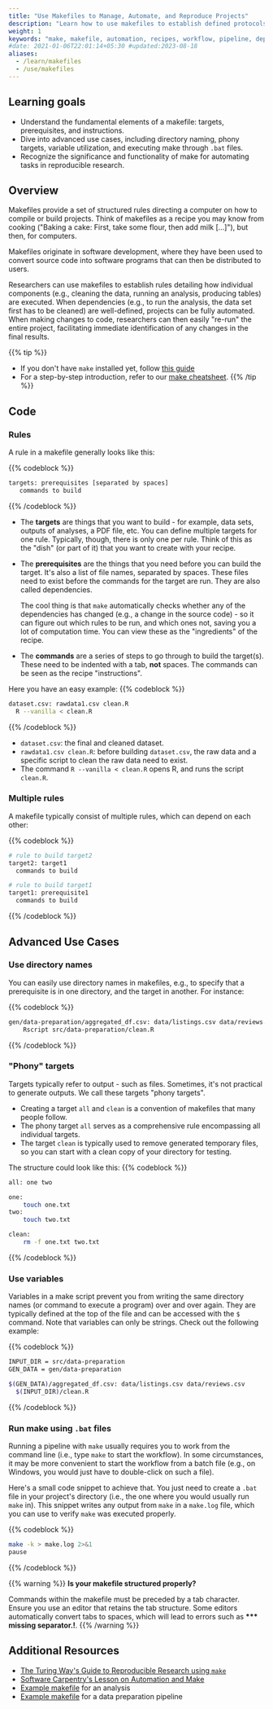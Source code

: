 ```yaml
---
title: "Use Makefiles to Manage, Automate, and Reproduce Projects"
description: "Learn how to use makefiles to establish defined protocols and strategies for your computational workflows."
weight: 1
keywords: "make, makefile, automation, recipes, workflow, pipeline, dependencies, targets, reproducible research"
#date: 2021-01-06T22:01:14+05:30 #updated:2023-08-18
aliases:
  - /learn/makefiles
  - /use/makefiles
---
```


## Learning goals

- Understand the fundamental elements of a makefile: targets, prerequisites, and instructions.
- Dive into advanced use cases, including directory naming, phony targets, variable utilization, and executing make through `.bat` files.
- Recognize the significance and functionality of make for automating tasks in reproducible research.

## Overview

Makefiles provide a set of structured rules directing a computer on how to compile or build projects. Think of makefiles as a recipe you may know from cooking ("Baking a cake: First, take some flour, then add milk [...]"), but then, for computers.

Makefiles originate in software development, where they have been used to convert source code into software programs that can then be distributed to users.

Researchers can use makefiles to establish rules detailing how individual components (e.g., cleaning the data, running an analysis, producing tables) are executed. When dependencies (e.g., to run the analysis, the data set first has to be cleaned) are well-defined, projects can be fully automated. When making changes to code, researchers can then easily "re-run" the entire project, facilitating immediate identification of any changes in the final results.

{{% tip %}}

- If you don't have `make` installed yet, follow [this guide](make.md)
- For a step-by-step introduction, refer to our [make cheatsheet](../images/tsh_make_cheatsheet.pdf).
  {{% /tip %}}

## Code

### Rules

A rule in a makefile generally looks like this:

{{% codeblock %}}

```bash
targets: prerequisites [separated by spaces]
   commands to build
```

{{% /codeblock %}}

- The **targets** are things that you want to build - for example, data sets, outputs of analyses, a PDF file, etc. You can define multiple targets for one rule. Typically, though, there is only one per rule. Think of this as the "dish" (or part of it) that you want to create with your recipe.

- The **prerequisites** are the things that you need before you can build the target. It's also a list of file names, separated by spaces. These files need to exist before the commands for the target are run. They are also called dependencies.

  The cool thing is that `make` automatically checks whether any of the dependencies has changed (e.g., a change in the source code) - so it can figure out which rules to be run, and which ones not, saving you a lot of computation time. You can view these as the "ingredients" of the recipe.

- The **commands** are a series of steps to go through to build the target(s). These need to be indented with a tab, **not** spaces. The commands can be seen as the recipe "instructions".

Here you have an easy example:
{{% codeblock %}}

```bash
dataset.csv: rawdata1.csv clean.R
  R --vanilla < clean.R
```

{{% /codeblock %}}

- `dataset.csv`: the final and cleaned dataset.
- `rawdata1.csv clean.R`: before building `dataset.csv`, the raw data and a specific script to clean the raw data need to exist.
- The command `R --vanilla < clean.R` opens R, and runs the script `clean.R`.

### Multiple rules

A makefile typically consist of multiple rules, which can depend on each other:

{{% codeblock %}}

```bash
# rule to build target2
target2: target1
  commands to build

# rule to build target1
target1: prerequisite1
  commands to build
```

{{% /codeblock %}}

## Advanced Use Cases

### Use directory names

You can easily use directory names in makefiles, e.g., to specify that a prerequisite is in one directory, and the target in another. For instance:

{{% codeblock %}}

```bash
gen/data-preparation/aggregated_df.csv: data/listings.csv data/reviews.csv
	Rscript src/data-preparation/clean.R
```

{{% /codeblock %}}

### "Phony" targets

Targets typically refer to output - such as files. Sometimes, it's not practical to generate outputs. We call these targets "phony targets".

- Creating a target `all` and `clean` is a convention of makefiles that many people follow.
- The phony target `all` serves as a comprehensive rule encompassing all individual targets.
- The target `clean` is typically used to remove generated temporary files, so you can start with a clean copy of your directory for testing.

The structure could look like this:
{{% codeblock %}}

```bash
all: one two

one:
    touch one.txt
two:
    touch two.txt

clean:
    rm -f one.txt two.txt
```

{{% /codeblock %}}

### Use variables

Variables in a make script prevent you from writing the same directory names (or command to execute a program) over and over again. They are typically defined at the top of the file and can be accessed with the `$` command. Note that variables can only be strings. Check out the following example:

{{% codeblock %}}

```bash
INPUT_DIR = src/data-preparation
GEN_DATA = gen/data-preparation

$(GEN_DATA)/aggregated_df.csv: data/listings.csv data/reviews.csv
  $(INPUT_DIR)/clean.R
```

{{% /codeblock %}}

### Run make using `.bat` files

Running a pipeline with `make` usually requires you to work from the command line (i.e., type `make` to start the workflow). In some circumstances, it may be more convenient to start the workflow from a batch file (e.g., on Windows, you would just have to double-click on such a file).

Here's a small code snippet to achieve that. You just need to create a `.bat` file in your project's directory (i.e., the one where you would usually run `make` in). This snippet writes any output from `make` in a `make.log` file, which you can use to verify `make` was executed properly.

{{% codeblock %}}

```bash
make -k > make.log 2>&1
pause
```

{{% /codeblock %}}

{{% warning %}}
**Is your makefile structured properly?**

Commands within the makefile must be preceded by a tab character. Ensure you use an editor that retains the tab structure. Some editors automatically convert tabs to spaces, which will lead to errors such as **\*\*\* missing separator.!**.
{{% /warning %}}

## Additional Resources

- [The Turing Way's Guide to Reproducible Research using `make`](https://the-turing-way.netlify.app/reproducible-research/make.html)
- [Software Carpentry's Lesson on Automation and Make](http://swcarpentry.github.io/make-novice)
- [Example makefile](https://github.com/hannesdatta/brand-equity-journal-of-marketing/blob/c8c9ff7a6904b4f6a7ad718932f21c6b87d4d881/analysis/code/makefile) for an analysis
- [Example makefile](https://github.com/hannesdatta/brand-equity-journal-of-marketing/blob/c8c9ff7a6904b4f6a7ad718932f21c6b87d4d881/derived/code/makefile) for a data preparation pipeline
